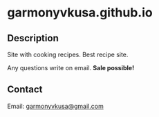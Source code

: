 # garmonyvkusa.github.io
## Description
Site with cooking recipes. Best recipe site.

Any questions write on email. **Sale possible!**
## Contact
Email:
[garmonyvkusa@gmail.com](mailto:garmonyvkusa@gmail.com)
